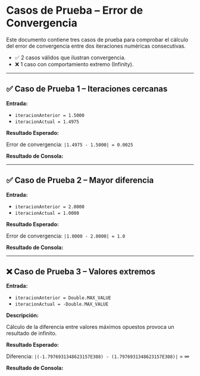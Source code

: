 # Casos de Prueba – Error de Convergencia

Este documento contiene tres casos de prueba para comprobar el cálculo del error de convergencia entre dos iteraciones numéricas consecutivas.

- ✅ 2 casos válidos que ilustran convergencia.
- ❌ 1 caso con comportamiento extremo (Infinity).

---

## ✅ Caso de Prueba 1 – Iteraciones cercanas

**Entrada:**

- `iteracionAnterior = 1.5000`
- `iteracionActual = 1.4975`

**Resultado Esperado:**

Error de convergencia: `|1.4975 - 1.5000| = 0.0025`

**Resultado de Consola:**


---

## ✅ Caso de Prueba 2 – Mayor diferencia

**Entrada:**

- `iteracionAnterior = 2.0000`
- `iteracionActual = 1.0000`

**Resultado Esperado:**

Error de convergencia: `|1.0000 - 2.0000| = 1.0`

**Resultado de Consola:**


---

## ❌ Caso de Prueba 3 – Valores extremos

**Entrada:**

- `iteracionAnterior = Double.MAX_VALUE`
- `iteracionActual = -Double.MAX_VALUE`

**Descripción:**

Cálculo de la diferencia entre valores máximos opuestos provoca un resultado de infinito.

**Resultado Esperado:**

Diferencia: `|(-1.7976931348623157E308) - (1.7976931348623157E308)|` = ∞

**Resultado de Consola:**

